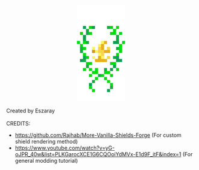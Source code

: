 <div align="center">
    <img src="./src/main/resources/imperium.png" alt="LOGO">
</div>

Created by Eszaray <br/>
<br/>
CREDITS:
- https://github.com/Rajhab/More-Vanilla-Shields-Forge (For custom shield rendering method)<br/>
- https://www.youtube.com/watch?v=yG-oJPR_40w&list=PLKGarocXCE1G6CQOoiYdMVx-E1d9F_itF&index=1 (For general modding tutorial)<br/>
